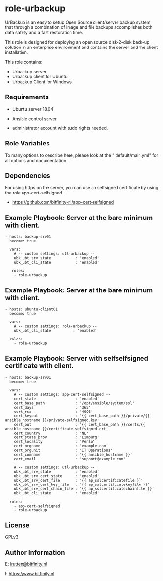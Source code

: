 role-urbackup
========= 

UrBackup is an easy to setup Open Source client/server backup system, that through a combination of image and file backups accomplishes both data safety and a fast restoration time.

This role is designed for deploying an open source disk-2-disk back-up solution in an enterprise environment and contains the server and the client installation. 

This role contains:
* Urbackup server
* Urbackup client for Ubuntu
* Urbackup Client for Windows

Requirements
------------

* Ubuntu server 18.04
* Ansible control server

* administrator account with sudo rights needed.


Role Variables
--------------

To many options to describe here, please look at
the " default/main.yml" for all options and documentation.

Dependencies
------------

For using https on the server, you can use an selfsigned certificate by using the role app-cert-selfsigned.

* https://github.com/bitfinity-nl/app-cert-selfsigned


Example Playbook: Server at the bare minimum with client.
---------------------------------------------------------

    - hosts: backup-srv01
      become: true

      vars: 
        # -- custom settings: utl-urbackup --
        ubk_ubt_srv_state           : 'enabled'
        ubk_ubt_cli_state           : 'enabled'

       roles:
        - role-urbackup         

Example Playbook: Server at the bare minimum with client.
---------------------------------------------------------
    - hosts: ubuntu-client01
      become: true

      vars:
        # -- custom settings: role-urbackup --
        ubk_ubt_cli_state          : 'enabled'

      roles:
        - role-urbackup

Example Playbook: Server with selfselfsigned certificate with client. 
---------------------------------------------------------------------

    - hosts: backup-srv01
      become: true

      vars:   
        # -- custom settings: app-cert-selfsigned --
        cert_state                  : 'enabled'
        cert_base_path              : '/opt/ansible/system/ssl'
        cert_days                   : '365'
        cert_rsa                    : '4096'
        cert_keyout                 : '{{ cert_base_path }}/private/{{ ansible_hostname }}/private-selfsigned.key'
        cert_out                    : '{{ cert_base_path }}/certs/{{ ansible_hostname }}/certificate-selfsigned.crt'
        cert_country                : 'NL'
        cert_state_prov             : 'Limburg'
        cert_locality               : 'Venlo'
        cert_orgname                : 'example.com'
        cert_orgunit                : 'IT Operations'
        cert_comname                : '{{ ansible_hostname }}'
        cert_email                  : 'support@example.com'      

        # -- custom settings: utl-urbackup --
        ubk_ubt_srv_state           : 'enabled'
        ubk_ubt_srv_cert_state      : 'enabled'       
        ubk_ubt_srv_cert_file       : '{{ ap_sslcertificatefile }}'
        ubk_ubt_srv_cert_key_file   : '{{ ap_sslcertificatekeyfile }}'
        ubk_ubt_srv_cert_chain_file : '{{ ap_sslcertificatechainfile }}'
        ubk_ubt_cli_state           : 'enabled'
      
      roles:
        - app-cert-selfsigned
        - role-urbackup
         


License
-------

GPLv3

Author Information
------------------

E: lrutten@bitfinity.nl

I: https://www.bitfinity.nl
